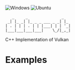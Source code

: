 ![Windows](https://github.com/Husenap/dubu-vk/workflows/Windows/badge.svg)
![Ubuntu](https://github.com/Husenap/dubu-vk/workflows/Ubuntu/badge.svg)

```
   _     _               _   
 _| |_ _| |_ _ _ ___ _ _| |_ 
| . | | | . | | |___| | | '_|
|___|___|___|___|    \_/|_,_|
```

C++ Implementation of Vulkan

# Examples